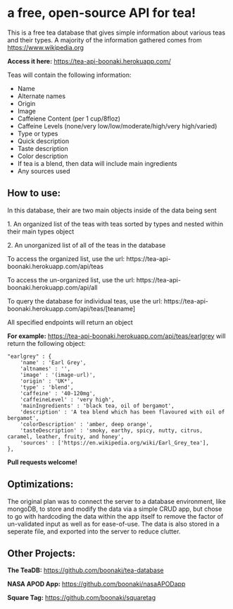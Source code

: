 # a free, open-source API for tea!
This is a free tea database that gives simple information about various teas and their types. A majority of the information gathered comes from https://www.wikipedia.org

**Access it here:** https://tea-api-boonaki.herokuapp.com/

<p>
 Teas will contain the following information:
</p>


- Name
- Alternate names
- Origin
- Image
- Caffeiene Content (per 1 cup/8floz)
- Caffeine Levels (none/very low/low/moderate/high/very high/varied)
- Type or types
- Quick description
- Taste description
- Color description
- If tea is a blend, then data will include main ingredients
- Any sources used

## How to use:

<p>In this database, their are two main objects inside of the data being sent</p>
<p>1. An organized list of the teas with teas sorted by types and nested within their main types object</p>
<p>2. An unorganized list of all of the teas in the database</p>
<p>To access the organized list, use the url: https://tea-api-boonaki.herokuapp.com/api/teas</p>
<p>To access the un-organized list, use the url: https://tea-api-boonaki.herokuapp.com/api/all</p>
<p>To query the database for individual teas, use the url: https://tea-api-boonaki.herokuapp.com/api/teas/[teaname]</p>

<p>All specified endpoints will return an object</p>

**For example:** https://tea-api-boonaki.herokuapp.com/api/teas/earlgrey will return the following object:
     
```
"earlgrey" : {
    'name' : 'Earl Grey',
    'altnames' : '',
    'image' : '(image-url)',
    'origin' : 'UK*',
    'type' : 'blend',
    'caffeine' : '40-120mg',
    'caffeineLevel' : 'very high',
    'mainIngredients' : 'black tea, oil of bergamot',
    'description' : 'A tea blend which has been flavoured with oil of bergamot',
    'colorDescription' : 'amber, deep orange',
    'tasteDescription' : 'smoky, earthy, spicy, nutty, citrus, caramel, leather, fruity, and honey',
    'sources' : ['https://en.wikipedia.org/wiki/Earl_Grey_tea'],
},
```

**Pull requests welcome!**

## Optimizations:

The original plan was to connect the server to a database environment, like mongoDB, to store and modify the data via a simple CRUD app, but chose to go with hardcoding the data within the app itself to remove the factor of un-validated input as well as for ease-of-use. The data is also stored in a seperate file, and exported into the server to reduce clutter.

## Other Projects:

**The TeaDB:** https://github.com/boonaki/tea-database

**NASA APOD App:** https://github.com/boonaki/nasaAPODapp

**Square Tag:** https://github.com/boonaki/squaretag
